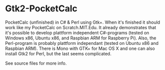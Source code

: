 # Gtk2-PocketCalc
PocketCalc (unfinished) in C# &amp; Perl using Gtk+. When it's finished it should work like my PocketCalc
on Scratch.MIT.Edu.
It already demonstrates that it's possible to develop plattform independent C#-programs
(tested on Windows x86, Ubuntu x86, and Raspbian ARM for Raspberry Pi). Also, the Perl-program is
probably plattform independant (tested on Ubuntu x86 and Raspbian ARM). There is Mono with GTK+ for Mac OS X
and one can also install Gtk2 for Perl, but the last seems complicated.

See source files for more info. 
